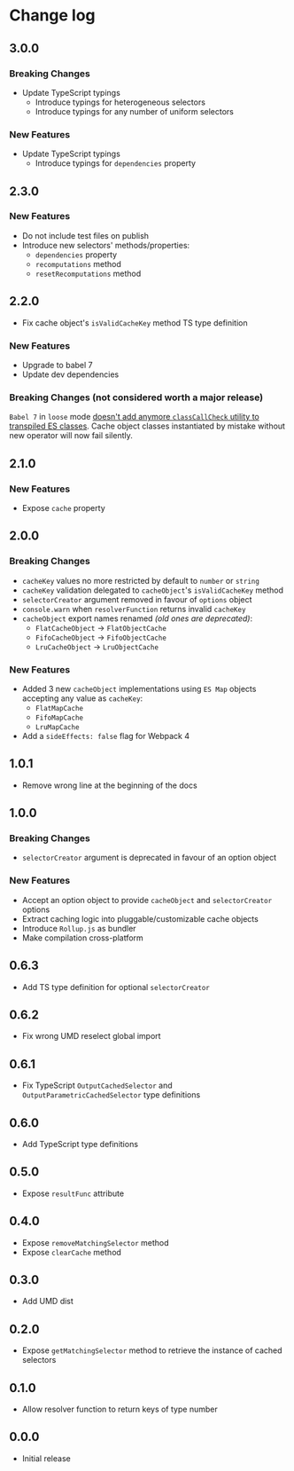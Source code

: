 # Change log

## 3.0.0

### Breaking Changes

- Update TypeScript typings
  - Introduce typings for heterogeneous selectors
  - Introduce typings for any number of uniform selectors

### New Features

- Update TypeScript typings
  - Introduce typings for `dependencies` property

## 2.3.0

### New Features

- Do not include test files on publish
- Introduce new selectors' methods/properties:
  - `dependencies` property
  - `recomputations` method
  - `resetRecomputations` method

## 2.2.0

- Fix cache object's `isValidCacheKey` method TS type definition

### New Features

- Upgrade to babel 7
- Update dev dependencies

### Breaking Changes (not considered worth a major release)

`Babel 7` in `loose` mode [doesn't add anymore `classCallCheck` utility to transpiled ES classes](https://babeljs.io/blog/2018/08/27/7.0.0#output-options). Cache object classes instantiated by mistake without new operator will now fail silently.

## 2.1.0

### New Features

- Expose `cache` property

## 2.0.0

### Breaking Changes

- `cacheKey` values no more restricted by default to `number` or `string`
- `cacheKey` validation delegated to `cacheObject`'s `isValidCacheKey` method
- `selectorCreator` argument removed in favour of `options` object
- `console.warn` when `resolverFunction` returns invalid `cacheKey`
- `cacheObject` export names renamed _(old ones are deprecated)_:
  - `FlatCacheObject` -> `FlatObjectCache`
  - `FifoCacheObject` -> `FifoObjectCache`
  - `LruCacheObject` -> `LruObjectCache`

### New Features

- Added 3 new `cacheObject` implementations using `ES Map` objects accepting any value as `cacheKey`:
  - `FlatMapCache`
  - `FifoMapCache`
  - `LruMapCache`
- Add a `sideEffects: false` flag for Webpack 4

## 1.0.1

- Remove wrong line at the beginning of the docs

## 1.0.0

### Breaking Changes

- `selectorCreator` argument is deprecated in favour of an option object

### New Features

- Accept an option object to provide `cacheObject` and `selectorCreator` options
- Extract caching logic into pluggable/customizable cache objects
- Introduce `Rollup.js` as bundler
- Make compilation cross-platform

## 0.6.3

- Add TS type definition for optional `selectorCreator`

## 0.6.2

- Fix wrong UMD reselect global import

## 0.6.1

- Fix TypeScript `OutputCachedSelector` and `OutputParametricCachedSelector` type definitions

## 0.6.0

- Add TypeScript type definitions

## 0.5.0

- Expose `resultFunc` attribute

## 0.4.0

- Expose `removeMatchingSelector` method
- Expose `clearCache` method

## 0.3.0

- Add UMD dist

## 0.2.0

- Expose `getMatchingSelector` method to retrieve the instance of cached selectors

## 0.1.0

- Allow resolver function to return keys of type number

## 0.0.0

- Initial release
